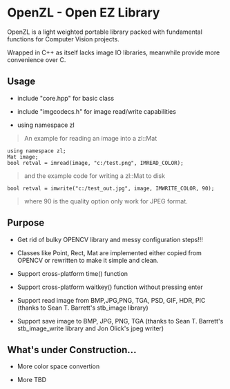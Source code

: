 OpenZL - Open EZ Library
====================================

OpenZL is a light weighted portable library packed with fundamental functions for Computer Vision projects.

Wrapped in C++ as itself lacks image IO libraries, meanwhile provide more convenience over C.

## Usage
* include "core.hpp" for basic class

* include "imgcodecs.h" for image read/write capabilities

* using namespace zl



> An example for reading an image into a zl::Mat

```
using namespace zl;
Mat image;
bool retval = imread(image, "c:/test.png", IMREAD_COLOR);
 ```
 > and the example code for writing a zl::Mat to disk
 ```
 bool retval = imwrite("c:/test_out.jpg", image, IMWRITE_COLOR, 90);
 ```
 > where 90 is the quality option only work for JPEG format.




## Purpose

+ Get rid of bulky OPENCV library and messy configuration steps!!!

+ Classes like Point, Rect, Mat are implemented either copied from OPENCV or rewritten to make it simple and clean.

+ Support cross-platform time() function

+ Support cross-platform waitkey() function without pressing enter

+ Support read image from BMP,JPG,PNG, TGA, PSD, GIF, HDR, PIC (thanks to Sean T. Barrett's stb_image library)

+ Support save image to BMP, JPG, PNG, TGA (thanks to Sean T. Barrett's stb_image_write library and Jon Olick's jpeg writer)

## What's under Construction...
+ More color space convertion

+ More TBD